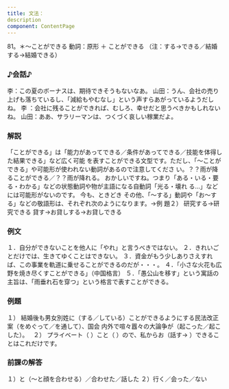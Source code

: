 ```yaml
---
title: 文法：
description
component: ContentPage
---
```



81。＊～ことができる
動詞：原形 ＋ ことができる
（注：する→できる／結婚する→結婚できる）
### ♪会話♪
李：この夏のボーナスは、期待できそうもないなあ。
山田：うん、会社の売り上げも落ちているし、「減給もやむなし」という声すらあがっているようだしね。 李 ：会社に残ることができれば、むしろ、幸せだと思うべきかもしれないね。 山田：ああ、サラリーマンは、つくづく哀しい稼業だよ。
### 解説
「ことができる」は「能力があってできる／条件があってできる／技能を体得した結果できる」など広く可能 を表すことができる文型です。ただし、「～ことができる」や可能形が使われない動詞があるので注意してくださ い。？？雨が降ることができる／？？雨が降れる。
おかしいですね。つまり「ある・いる・要る・わかる」などの状態動詞や物が主語になる自動詞「光る・壊れ る…」などには可能形がないのです。
今も、ときどき その他、「～する」動詞や「お～する」などの敬語形は、それぞれ次のようになります。→例
題２）
研究する→研究できる 貸す→お貸しする→お貸しできる
### 例文
１．自分ができないことを他人に「やれ」と言うべきではない。
２．きれいごとだけでは、生きてゆくことはできない。
３．資金がもう少しありさえすれば、この事業を軌道に乗せることができるのだが・・・。
４．「小さな火花も広野を焼き尽くすことができる」（中国格言）
５．「愚公山を移す」という寓話の主旨は、「雨垂れ石を穿つ」という格言で表すことができる。
### 例題
１） 結婚後も男女別姓に（する／している）ことができるようにする民法改正案（をめぐって／を通して）、国会
内外で喧々囂々の大論争が（起こった／起こした）。  
２） プライベート（ ）こと（ ）ので、私からお（話す→ ）できることはこれだけです。
### 前課の解答
１）と（～と顔を合わせる）／合わせた／話した
２）行く／会った／ない
